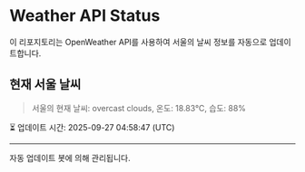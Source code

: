 
# Weather API Status

이 리포지토리는 OpenWeather API를 사용하여 서울의 날씨 정보를 자동으로 업데이트합니다.

## 현재 서울 날씨
> 서울의 현재 날씨: overcast clouds, 온도: 18.83°C, 습도: 88%

⏳ 업데이트 시간: 2025-09-27 04:58:47 (UTC)

---
자동 업데이트 봇에 의해 관리됩니다.
